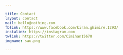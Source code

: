 ```yaml
---

title: Contact
layout: contact
mail: hello@nothing.com
fblink: https://www.facebook.com/kiran.ghimire.1293/
instalink: https://instagram.com
twlink: https://twitter.com/Cimihan15670
imgname: sau.png

---
```


